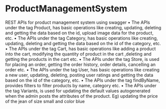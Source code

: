 # ProductManagementSystem
REST APIs for product management system using swagger
•	The APIs under the tag Product, has basic operations like creating, updating, deleting and getting the data based on the id, upload image data for the product, etc.
•	The APIs under the tag Category, has basic operations like creating, updating, deleting and getting the data based on the id of the category, etc.
•	The APIs under the tag Cart, has basic operations like adding a product into the cart, modifying the quantity of product in the cart ,deleting and getting the products in the cart etc.
•	The APIs under the tag Store, is used for placing an order, getting the order history, order details, cancelling an order etc.
•	The APIs under the tag User, has basic operations like creating a new user, updating, deleting, posting user ratings and getting the data based on the id of the category, etc.
•	The APIs under the tag findByName, provides filters to filter products by name, category etc. 
•	The APIs under the tag Variants, is used for updating the default values autogenerated when the admin posts the attributes of the product. Eg) updating the price of the jean of size small and color blue



